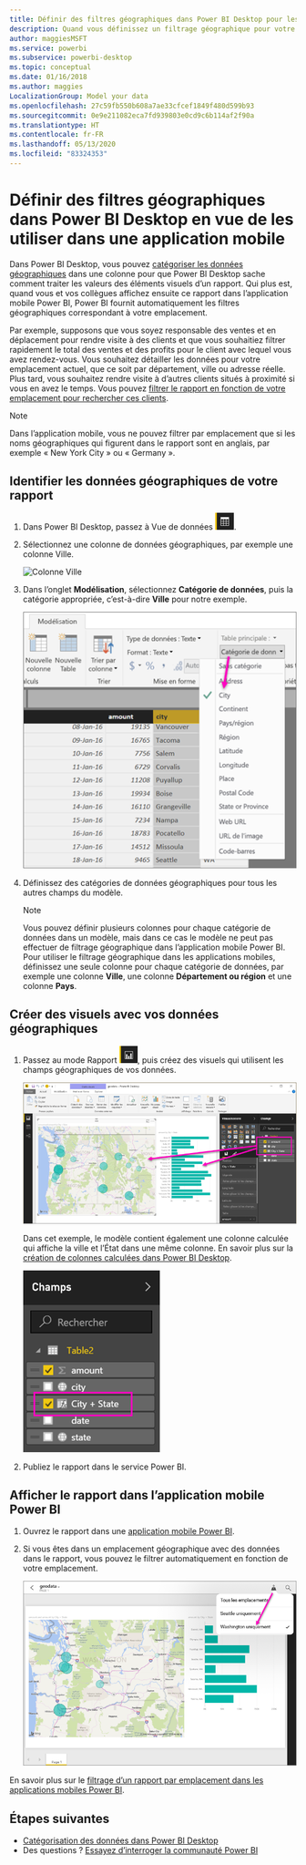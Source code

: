 ```yaml
---
title: Définir des filtres géographiques dans Power BI Desktop pour les applications mobiles
description: Quand vous définissez un filtrage géographique pour votre modèle dans Power BI Desktop, vous pouvez filtrer les données en fonction de votre emplacement automatiquement dans les applications mobiles Power BI.
author: maggiesMSFT
ms.service: powerbi
ms.subservice: powerbi-desktop
ms.topic: conceptual
ms.date: 01/16/2018
ms.author: maggies
LocalizationGroup: Model your data
ms.openlocfilehash: 27c59fb550b608a7ae33cfcef1849f480d599b93
ms.sourcegitcommit: 0e9e211082eca7fd939803e0cd9c6b114af2f90a
ms.translationtype: HT
ms.contentlocale: fr-FR
ms.lasthandoff: 05/13/2020
ms.locfileid: "83324353"
---
```

# <a name="set-geographic-filters-in-power-bi-desktop-for-use-in-the-mobile-app"></a>Définir des filtres géographiques dans Power BI Desktop en vue de les utiliser dans une application mobile
Dans Power BI Desktop, vous pouvez [catégoriser les données géographiques](desktop-data-categorization.md) dans une colonne pour que Power BI Desktop sache comment traiter les valeurs des éléments visuels d’un rapport. Qui plus est, quand vous et vos collègues affichez ensuite ce rapport dans l’application mobile Power BI, Power BI fournit automatiquement les filtres géographiques correspondant à votre emplacement. 

Par exemple, supposons que vous soyez responsable des ventes et en déplacement pour rendre visite à des clients et que vous souhaitiez filtrer rapidement le total des ventes et des profits pour le client avec lequel vous avez rendez-vous. Vous souhaitez détailler les données pour votre emplacement actuel, que ce soit par département, ville ou adresse réelle. Plus tard, vous souhaitez rendre visite à d’autres clients situés à proximité si vous en avez le temps. Vous pouvez [filtrer le rapport en fonction de votre emplacement pour rechercher ces clients](../consumer/mobile/mobile-apps-geographic-filtering.md).

> [!NOTE]
> Dans l’application mobile, vous ne pouvez filtrer par emplacement que si les noms géographiques qui figurent dans le rapport sont en anglais, par exemple « New York City » ou « Germany ».
> 
> 

## <a name="identify-geographic-data-in-your-report"></a>Identifier les données géographiques de votre rapport
1. Dans Power BI Desktop, passez à Vue de données ![Icône Vue Données](media/desktop-mobile-geofiltering/pbi_desktop_data_icon.png).
2. Sélectionnez une colonne de données géographiques, par exemple une colonne Ville.
   
    ![Colonne Ville](media/desktop-mobile-geofiltering/power-bi-desktop-geo-column.png)
3. Dans l’onglet **Modélisation**, sélectionnez **Catégorie de données**, puis la catégorie appropriée, c’est-à-dire **Ville** pour notre exemple.
   
    ![Zone Catégorie de données](media/desktop-mobile-geofiltering/power-bi-desktop-geo-category.png)
4. Définissez des catégories de données géographiques pour tous les autres champs du modèle. 
   
   > [!NOTE]
   > Vous pouvez définir plusieurs colonnes pour chaque catégorie de données dans un modèle, mais dans ce cas le modèle ne peut pas effectuer de filtrage géographique dans l’application mobile Power BI. Pour utiliser le filtrage géographique dans les applications mobiles, définissez une seule colonne pour chaque catégorie de données, par exemple une colonne **Ville**, une colonne **Département ou région** et une colonne **Pays**. 
   > 
   > 

## <a name="create-visuals-with-your-geographic-data"></a>Créer des visuels avec vos données géographiques
1. Passez au mode Rapport ![Icône Mode Rapport](media/desktop-mobile-geofiltering/power-bi-desktop-report-icon.png), puis créez des visuels qui utilisent les champs géographiques de vos données. 
   
    ![Rapport avec carte](media/desktop-mobile-geofiltering/power-bi-desktop-geo-report.png)
   
    Dans cet exemple, le modèle contient également une colonne calculée qui affiche la ville et l’État dans une même colonne. En savoir plus sur la [création de colonnes calculées dans Power BI Desktop](desktop-calculated-columns.md).
   
    ![Champ Ville + État](media/desktop-mobile-geofiltering/power-bi-desktop-city-state-column.png)
2. Publiez le rapport dans le service Power BI.

## <a name="view-the-report-in-power-bi-mobile-app"></a>Afficher le rapport dans l’application mobile Power BI
1. Ouvrez le rapport dans une [application mobile Power BI](../consumer/mobile/mobile-apps-for-mobile-devices.md).
2. Si vous êtes dans un emplacement géographique avec des données dans le rapport, vous pouvez le filtrer automatiquement en fonction de votre emplacement.
   
    ![Filtre géographique dans l’application mobile](media/desktop-mobile-geofiltering/power-bi-mobile-geo-map-set-filter.png)

En savoir plus sur le [filtrage d’un rapport par emplacement dans les applications mobiles Power BI](../consumer/mobile/mobile-apps-geographic-filtering.md).

## <a name="next-steps"></a>Étapes suivantes
* [Catégorisation des données dans Power BI Desktop](desktop-data-categorization.md)  
* Des questions ? [Essayez d’interroger la communauté Power BI](https://community.powerbi.com/)
